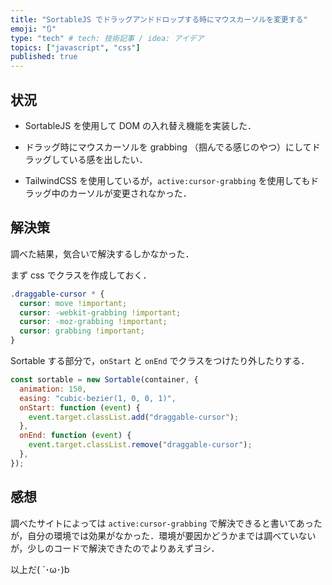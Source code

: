 ```yaml
---
title: "SortableJS でドラッグアンドドロップする時にマウスカーソルを変更する"
emoji: "🔃"
type: "tech" # tech: 技術記事 / idea: アイデア
topics: ["javascript", "css"]
published: true
---
```


## 状況

- SortableJS を使用して DOM の入れ替え機能を実装した．

- ドラッグ時にマウスカーソルを grabbing （掴んでる感じのやつ）にしてドラッグしている感を出したい．

- TailwindCSS を使用しているが，`active:cursor-grabbing` を使用してもドラッグ中のカーソルが変更されなかった．

## 解決策

調べた結果，気合いで解決するしかなかった．

まず css でクラスを作成しておく．

```css
.draggable-cursor * {
  cursor: move !important;
  cursor: -webkit-grabbing !important;
  cursor: -moz-grabbing !important;
  cursor: grabbing !important;
}
```

Sortable する部分で，`onStart` と `onEnd` でクラスをつけたり外したりする．

```js
const sortable = new Sortable(container, {
  animation: 150,
  easing: "cubic-bezier(1, 0, 0, 1)",
  onStart: function (event) {
    event.target.classList.add("draggable-cursor");
  },
  onEnd: function (event) {
    event.target.classList.remove("draggable-cursor");
  },
});
```

## 感想

調べたサイトによっては `active:cursor-grabbing` で解決できると書いてあったが，自分の環境では効果がなかった．環境が要因かどうかまでは調べていないが，少しのコードで解決できたのでよりあえずヨシ．

以上だ( `･ω･)b
